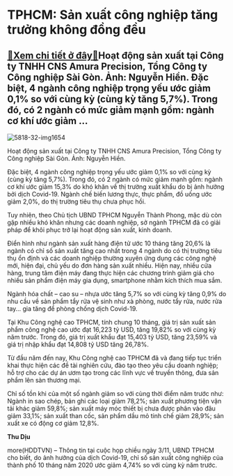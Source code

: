 TPHCM: Sản xuất công nghiệp tăng trưởng không đồng đều
======================================================

[:gift:Xem chi tiết ở đây:gift:](https://hddtvn.com/tphcm-san-xuat-cong-nghiep-tang-truong-khong-dong-deu/)Hoạt động sản xuất tại Công ty TNHH CNS Amura Precision, Tổng Công ty Công nghiệp Sài Gòn. Ảnh: Nguyễn Hiền. Đặc biệt, 4 ngành công nghiệp trọng yếu ước giảm 0,1% so với cùng kỳ (cùng kỳ tăng 5,7%). Trong đó, có 2 ngành có mức giảm mạnh gồm: ngành cơ khí ước giảm …
-------------------------------------------------------------------------------------------------------------------------------------------------------------------------------------------------------------------------------------------------------------------------





![5818-32-img1654](https://hddtvn.com/wp-content/uploads/2021/01/5818_32-_IMG1654.jpg "Hoạt động sản xuất tại Công ty TNHH CNS Amura Precision, Tổng Công ty Công nghiệp Sài Gòn. Ảnh: Nguyễn Hiền.")


Hoạt động sản xuất tại Công ty TNHH CNS Amura Precision, Tổng Công ty Công nghiệp Sài Gòn. Ảnh: Nguyễn Hiền.



Đặc biệt, 4 ngành công nghiệp trọng yếu ước giảm 0,1% so với cùng kỳ (cùng kỳ tăng 5,7%). Trong đó, có 2 ngành có mức giảm mạnh gồm: ngành cơ khí ước giảm 15,3% do khó khăn về thị trường xuất khẩu do bị ảnh hưởng bởi dịch Covid-19. Ngành chế biến lương thực, thực phẩm, đồ uống ước giảm 2,0%, do thị trường tiêu thụ chưa phục hồi.


Tuy nhiên, theo Chủ tịch UBND TPHCM Nguyễn Thành Phong, mặc dù còn gặp nhiều khó khăn nhưng các doanh nghiệp, sở ngành TPHCM đã có giải pháp để khôi phục trở lại hoạt động sản xuất, kinh doanh.


Điển hình như ngành sản xuất hàng điện tử ước 10 tháng tăng 20,6% là ngành có chỉ số sản xuất tăng cao nhất trong 4 ngành do có thị trường tiêu thụ ổn định và các doanh nghiệp thường xuyên ứng dụng các công nghệ mới, hiện đại, chủ yếu do đơn hàng sản xuất nhiều. Hiện nay, nhiều cửa hàng, trung tâm điện máy đang thực hiện các chương trình giảm giá cho nhiều sản phẩm điện máy gia dụng, smartphone nhằm kích thích mua sắm.


Ngành hóa chất – cao su – nhựa ước tăng 5,7% so với cùng kỳ tăng 0,9% do nhu cầu về sản phẩm tẩy rửa vệ sinh như xà phòng, nước tẩy rửa, nước rửa tay… gia tăng để phòng chống dịch Covid-19.


Tại Khu Công nghệ cao TPHCM, tính chung 10 tháng, giá trị sản xuất sản phẩm công nghệ cao ước đạt 16,223 tỷ USD, tăng 19,82% so với cùng kỳ năm trước. Trong đó, giá trị xuất khẩu đạt 15,403 tỷ USD, tăng 23,59% và giá trị nhập khẩu đạt 14,808 tỷ USD tăng 26,78%.


Từ đầu năm đến nay, Khu Công nghệ cao TPHCM đã và đang tiếp tục triển khai thực hiện các đề tài nghiên cứu, đào tạo theo yêu cầu doanh nghiệp; hỗ trợ cho các dự án ươm tạo trong các lĩnh vực về truyền thông, đưa sản phẩm lên sàn thương mại.


Chỉ số tồn khi của một số ngành giảm so với cùng thời điểm năm trước như: Ngành in sao chép, bản ghi các loại giảm 78,2%; sản xuất phương tiện vận tải khác giảm 59,8%; sản xuất máy móc thiết bị chưa được phân vào đâu giảm 33,1%; sản xuất than cốc, sản phẩm dầu mỏ tinh chế giảm 28,9%; sản xuất xe có động cơ giảm 12,8%.




**Thu Dịu**



more(HDDTVN) – Thông tin tại cuộc họp chiều ngày 3/11, UBND TPHCM cho biết, do ảnh hưởng của dịch Covid-19, chỉ số sản xuất công nghiệp của thành phố 10 tháng năm 2020 ước giảm 4,74% so với cùng kỳ năm trước.

